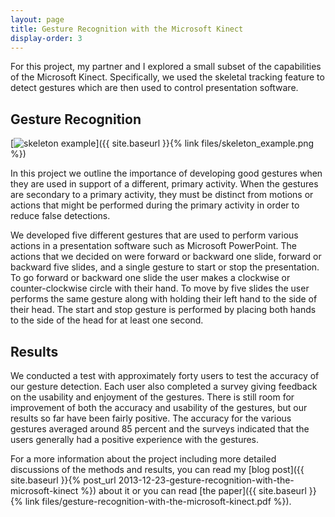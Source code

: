```yaml
---
layout: page
title: Gesture Recognition with the Microsoft Kinect
display-order: 3
---
```

For this project, my partner and I explored a small subset of the capabilities of the Microsoft Kinect. Specifically, we used the skeletal tracking feature to detect gestures which are then used to control presentation software.

## Gesture Recognition
[<img src="{{ site.baseurl }}{% link files/skeleton_example.png %}" alt="skeleton example">]({{ site.baseurl }}{% link files/skeleton_example.png %})

In this project we outline the importance of developing good gestures when they are used in support of a different, primary activity. When the gestures are secondary to a primary activity, they must be distinct from motions or actions that might be performed during the primary activity in order to reduce false detections.

We developed five different gestures that are used to perform various actions in a presentation software such as Microsoft PowerPoint. The actions that we decided on were forward or backward one slide, forward or backward five slides, and a single gesture to start or stop the presentation. To go forward or backward one slide the user makes a clockwise or counter-clockwise circle with their hand. To move by five slides the user performs the same gesture along with holding their left hand to the side of their head. The start and stop gesture is performed by placing both hands to the side of the head for at least one second.

## Results
We conducted a test with approximately forty users to test the accuracy of our gesture detection. Each user also completed a survey giving feedback on the usability and enjoyment of the gestures. There is still room for improvement of both the accuracy and usability of the gestures, but our results so far have been fairly positive. The accuracy for the various gestures averaged around 85 percent and the surveys indicated that the users generally had a positive experience with the gestures.

For a more information about the project including more detailed discussions of the methods and results, you can read my [blog post]({{ site.baseurl }}{% post_url 2013-12-23-gesture-recognition-with-the-microsoft-kinect %}) about it or you can read [the paper]({{ site.baseurl }}{% link files/gesture-recognition-with-the-microsoft-kinect.pdf %}).
